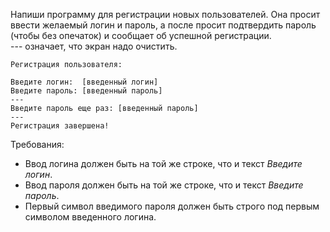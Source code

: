 Напиши программу для регистрации новых пользователей. Она просит ввести желаемый логин и пароль, а после просит подтвердить пароль (чтобы без опечаток) и сообщает об успешной регистрации.<br>
--- означает, что экран надо очистить.
```
Регистрация пользователя:

Введите логин:  [введенный логин]
Введите пароль: [введенный пароль]
---
Введите пароль еще раз: [введенный пароль]
---
Регистрация завершена!
```
Требования:
- Ввод логина должен быть на той же строке, что и текст *Введите логин*.
- Ввод пароля должен быть на той же строке, что и текст *Введите пароль*.
- Первый символ введимого пароля должен быть строго под первым символом введенного логина.
